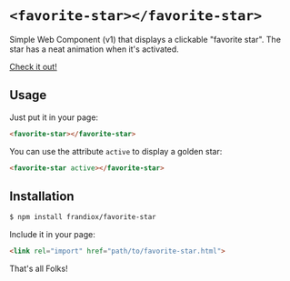 # `<favorite-star></favorite-star>`

Simple Web Component (v1) that displays a clickable "favorite star". The star has a neat animation when it's activated.

[Check it out!](http://frandiox.github.io/favorite-star/)

## Usage

Just put it in your page:

```html
<favorite-star></favorite-star>
```

You can use the attribute `active` to display a golden star:

```html
<favorite-star active></favorite-star>
````

## Installation

```bash
$ npm install frandiox/favorite-star
```

Include it in your page:

```html
<link rel="import" href="path/to/favorite-star.html">
```

That's all Folks!
